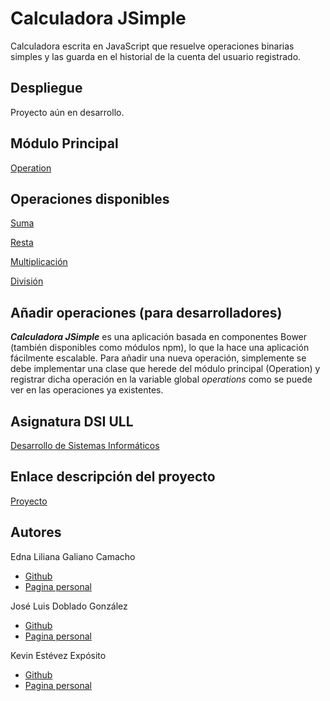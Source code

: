 # Calculadora JSimple

Calculadora escrita en JavaScript que resuelve operaciones binarias simples y las guarda en el historial de la cuenta del usuario registrado.

## Despliegue

Proyecto aún en desarrollo.

## Módulo Principal

[Operation](https://github.com/ULL-ESIT-DSI-1617/proyecto-dsi-edna-joseluis-kevin-35l2v3-1-operation)

## Operaciones disponibles

[Suma](https://github.com/ULL-ESIT-DSI-1617/proyecto-dsi-edna-joseluis-kevin-35l2v3-1-operation-suma)

[Resta](https://github.com/ULL-ESIT-DSI-1617/proyecto-dsi-edna-joseluis-kevin-35l2v3-1-operation-resta)

[Multiplicación](https://github.com/ULL-ESIT-DSI-1617/proyecto-dsi-edna-joseluis-kevin-35l2v3-1-operation-multiplicacion)

[División](https://github.com/ULL-ESIT-DSI-1617/proyecto-dsi-edna-joseluis-kevin-35l2v3-1-operation-division)

## Añadir operaciones (para desarrolladores)

***Calculadora JSimple*** es una aplicación basada en componentes Bower (también disponibles como módulos npm), lo que la hace una aplicación fácilmente escalable. Para añadir una nueva operación, simplemente se debe implementar una clase que herede del módulo principal (Operation) y registrar dicha operación en la variable global *operations* como se puede ver en las operaciones ya existentes.

## Asignatura DSI ULL

[Desarrollo de Sistemas Informáticos](https://campusvirtual.ull.es/1617/course/view.php?id=1136)

## Enlace descripción del proyecto

[Proyecto](https://casianorodriguezleon.gitbooks.io/ull-esit-1617/content/proyectos/dsi/)

## Autores

Edna Liliana Galiano Camacho  
* [Github](https://github.com/ednagc)
* [Pagina personal](https://ednagc.github.io/edna-galiano/)

José Luis Doblado González  
* [Github](https://github.com/alu0100767001)
* [Pagina personal](https://alu0100767001.github.io/dsi-joseluis/)

Kevin Estévez Expósito  
* [Github](https://github.com/alu0100821390)
* [Pagina personal](http://alu0100821390.github.io)
